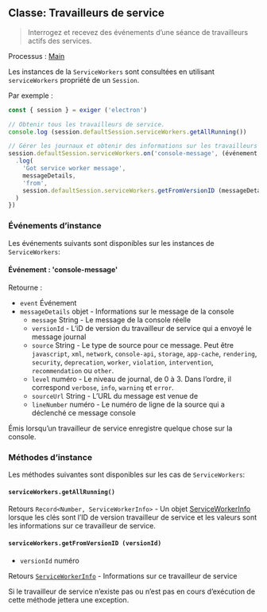 ## Classe: Travailleurs de service

> Interrogez et recevez des événements d’une séance de travailleurs actifs des services.

Processus : [Main](../glossary.md#main-process)

Les instances de la `ServiceWorkers` sont consultées en utilisant `serviceWorkers` propriété de un `Session`.

Par exemple :

```javascript
const { session } = exiger ('electron')

// Obtenir tous les travailleurs de service.
console.log (session.defaultSession.serviceWorkers.getAllRunning())

// Gérer les journaux et obtenir des informations sur les travailleurs de service
session.defaultSession.serviceWorkers.on('console-message', (événement, messageDetails) => { console
  .log(
    'Got service worker message',
    messageDetails,
    'from',
    session.defaultSession.serviceWorkers.getFromVersionID (messageDetails.versionId)
  )
})
```

### Événements d’instance

Les événements suivants sont disponibles sur les instances de `ServiceWorkers`:

#### Événement : 'console-message'

Retourne :

* `event` Événement
* `messageDetails` objet - Informations sur le message de la console
  * `message` String - Le message de la console réelle
  * `versionId` - L’iD de version du travailleur de service qui a envoyé le message journal
  * `source` String - Le type de source pour ce message.  Peut être `javascript`, `xml`, `network`, `console-api`, `storage`, `app-cache`, `rendering`, `security`, `deprecation`, `worker`, `violation`, `intervention`, `recommendation` ou `other`.
  * `level` numéro - Le niveau de journal, de 0 à 3. Dans l’ordre, il correspond `verbose`, `info`, `warning` et `error`.
  * `sourceUrl` String - L’URL du message est venue de
  * `lineNumber` numéro - Le numéro de ligne de la source qui a déclenché ce message console

Émis lorsqu’un travailleur de service enregistre quelque chose sur la console.

### Méthodes d’instance

Les méthodes suivantes sont disponibles sur les cas de `ServiceWorkers`:

#### `serviceWorkers.getAllRunning()`

Retours `Record<Number, ServiceWorkerInfo>` - Un objet [ServiceWorkerInfo](structures/service-worker-info.md) lorsque les clés sont l’ID de version travailleur de service et les valeurs sont les informations sur ce travailleur de service.

#### `serviceWorkers.getFromVersionID (versionId)`

* `versionId` numéro

Retours [`ServiceWorkerInfo`](structures/service-worker-info.md) - Informations sur ce travailleur de service

Si le travailleur de service n’existe pas ou n’est pas en cours d’exécution de cette méthode jettera une exception.
